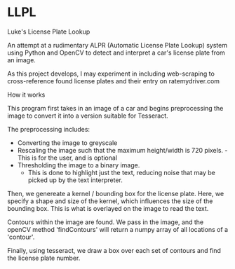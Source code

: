 # LLPL
Luke's License Plate Lookup

An attempt at a rudimentary ALPR (Automatic License Plate Lookup) system using Python and OpenCV to detect and interpret a car's license plate from an image.

As this project develops, I may experiment in including web-scraping to cross-reference found license plates and their entry on ratemydriver.com 


How it works

This program first takes in an image of a car and begins preprocessing the image to convert it into a version suitable for Tesseract.

The preprocessing includes:
  - Converting the image to greyscale
  - Rescaling the image such that the maximum height/width is 720 pixels. 
    -This is for the user, and is optional
  - Thresholding the image to a binary image. 
    - This is done to highlight just the text, reducing noise that may be picked up by the text interpreter.


Then, we genereate a kernel / bounding box for the license plate.
Here, we specify a shape and size of the kernel, which influences the size of the bounding box. This is what is overlayed on the image to read the text.

Contours within the image are found. We pass in the image, and the openCV method 'findContours' will return a numpy array of all locations of a 'contour'.

Finally, using tesseract, we draw a box over each set of contours and find the license plate number.
